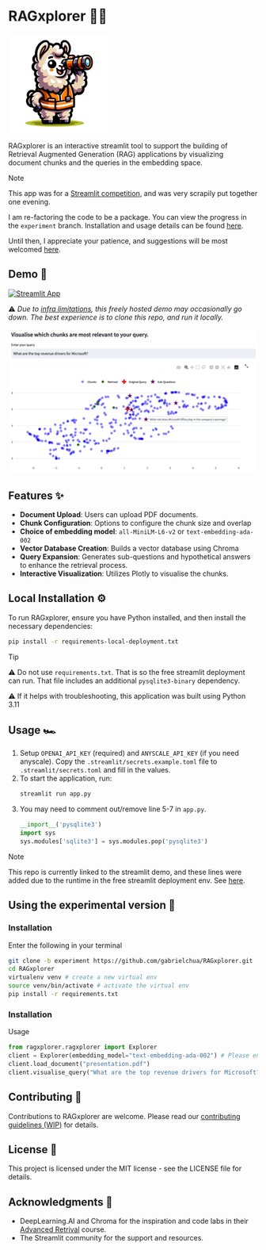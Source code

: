 # RAGxplorer 🦙🦺 

<img src="images/logo.png" width="200">

RAGxplorer is an interactive streamlit tool to support the building of Retrieval Augmented Generation (RAG) applications by visualizing document chunks and the queries in the embedding space. 

> [!NOTE]
> This app was for a [Streamlit competition](https://www.linkedin.com/posts/streamlit_ragxplorer-explore-the-embeddings-of-activity-7154217315566321664-6-d6), and was very scrapily put together one evening.
>
> I am re-factoring the code to be a package. You can view the progress in the `experiment` branch. Installation and usage details can be found [here](#using-the-experimental-version).
>
> Until then, I appreciate your patience, and suggestions will be most welcomed [here](https://github.com/gabrielchua/RAGxplorer/issues/3).

## Demo 🔎
[![Streamlit App](https://static.streamlit.io/badges/streamlit_badge_black_white.svg)](https://rag-xplorer.streamlit.app/)

⚠️ _Due to [infra limitations](https://discuss.streamlit.io/t/is-there-streamlit-app-limitations-such-as-usage-time-users-etc/42800), this freely hosted demo may occasionally go down. The best experience is to clone this repo, and run it locally._

<img src="images/example.png" width="650">

## Features ✨

- **Document Upload**: Users can upload PDF documents.
- **Chunk Configuration**: Options to configure the chunk size and overlap
- **Choice of embedding model**: `all-MiniLM-L6-v2` or `text-embedding-ada-002`
- **Vector Database Creation**: Builds a vector database using Chroma
- **Query Expansion**: Generates sub-questions and hypothetical answers to enhance the retrieval process.
- **Interactive Visualization**: Utilizes Plotly to visualise the chunks.

## Local Installation ⚙️

To run RAGxplorer, ensure you have Python installed, and then install the necessary dependencies:

```bash
pip install -r requirements-local-deployment.txt
```

> [!TIP]
> ⚠️ Do not use `requirements.txt`. That is so the free streamlit deployment can run. That file includes an additional `pysqlite3-binary` dependency.
> 
> ⚠️ If it helps with troubleshooting, this application was built using Python 3.11

## Usage 🏎️

1. Setup `OPENAI_API_KEY` (required) and `ANYSCALE_API_KEY` (if you need anyscale). Copy
    the `.streamlit/secrets.example.toml` file to `.streamlit/secrets.toml` and fill in the values.
2. To start the application, run:
    ```bash
    streamlit run app.py
    ```
3. You may need to comment out/remove line 5-7 in `app.py`. 
    ```python
    __import__('pysqlite3')
    import sys
    sys.modules['sqlite3'] = sys.modules.pop('pysqlite3')
    ```

> [!NOTE]
> This repo is currently linked to the streamlit demo, and these lines were added due to the runtime in the free streamlit deployment env. See [here](https://discuss.streamlit.io/t/issues-with-chroma-and-sqlite/47950).

## Using the experimental version 🧪

### Installation
Enter the following in your terminal
```bash
git clone -b experiment https://github.com/gabrielchua/RAGxplorer.git
cd RAGxplorer
virtualenv venv # create a new virtual env
source venv/bin/activate # activate the virtual env
pip install -r requirements.txt
```

### Installation
Usage 
```python
from ragxplorer.ragxplorer import Explorer
client = Explorer(embedding_model="text-embedding-ada-002") # Please ensure "OPENAI_API_KEY" is set as an env variable
client.load_document("presentation.pdf")
client.visualise_query("What are the top revenue drivers for Microsoft?")
```

## Contributing 👋

Contributions to RAGxplorer are welcome. Please read our [contributing guidelines (WIP)](.github/CONTRIBUTING.md) for details.

## License 👀

This project is licensed under the MIT license - see the LICENSE file for details.

## Acknowledgments 💙
- DeepLearning.AI and Chroma for the inspiration and code labs in their [Advanced Retrival](https://www.deeplearning.ai/short-courses/advanced-retrieval-for-ai/) course.
- The Streamlit community for the support and resources.
